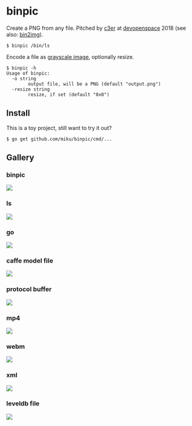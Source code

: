 # binpic

Create a PNG from any file. Pitched by [c3er](https://github.com/c3er) at
[devopenspace](https://twitter.com/devopenspace) 2018 (see also:
[bin2img](https://github.com/c3er/bin2img)).

```shell
$ binpic /bin/ls
```

Encode a file as [grayscale image](https://golang.org/pkg/image/#Gray), optionally resize.

```shell
$ binpic -h
Usage of binpic:
  -o string
        output file, will be a PNG (default "output.png")
  -resize string
        resize, if set (default "0x0")
```
## Install

This is a toy project, still want to try it out?

```shell
$ go get github.com/miku/binpic/cmd/...
```

## Gallery

### binpic

![](output.png)

### ls

![](gallery/ls.png)

### go

![](gallery/go.png)

### caffe model file

![](gallery/lenet.png)

### protocol buffer

![](gallery/pb.png)

### mp4

![](gallery/mp4.png)

### webm

![](gallery/webm.png)

### xml

![](gallery/xml.png)

### leveldb file

![](gallery/ldb.png)

